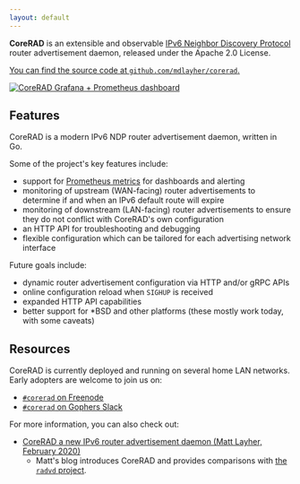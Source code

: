 ```yaml
---
layout: default
---
```


**CoreRAD** is an extensible and observable [IPv6 Neighbor Discovery
Protocol](https://en.wikipedia.org/wiki/Neighbor_Discovery_Protocol) router
advertisement daemon, released under the Apache 2.0 License.

[You can find the source code at `github.com/mdlayher/corerad`.](https://github.com/mdlayher/corerad)

[![CoreRAD Grafana + Prometheus dashboard](/img/grafana.png)](/img/grafana.png)

## Features

CoreRAD is a modern IPv6 NDP router advertisement daemon, written in Go.

Some of the project's key features include:

- support for [Prometheus metrics](https://prometheus.io/) for dashboards and
  alerting
- monitoring of upstream (WAN-facing) router advertisements to determine if and when an IPv6
  default route will expire
- monitoring of downstream (LAN-facing) router advertisements to ensure they do
  not conflict with CoreRAD's own configuration
- an HTTP API for troubleshooting and debugging
- flexible configuration which can be tailored for each advertising network
  interface

Future goals include:

- dynamic router advertisement configuration via HTTP and/or gRPC APIs
- online configuration reload when `SIGHUP` is received
- expanded HTTP API capabilities
- better support for *BSD and other platforms (these mostly work today, with
  some caveats)

## Resources

CoreRAD is currently deployed and running on several home LAN networks. Early
adopters are welcome to join us on:

- [`#corerad` on Freenode](https://webchat.freenode.net/)
- [`#corerad` on Gophers Slack](https://invite.slack.golangbridge.org/)

For more information, you can also check out:

- [CoreRAD a new IPv6 router advertisement
  daemon (Matt Layher, February 2020)](https://mdlayher.com/blog/corerad-a-new-ipv6-router-advertisement-daemon/)
  - Matt's blog introduces CoreRAD and provides comparisons with [the `radvd`
    project](https://github.com/reubenhwk/radvd).
